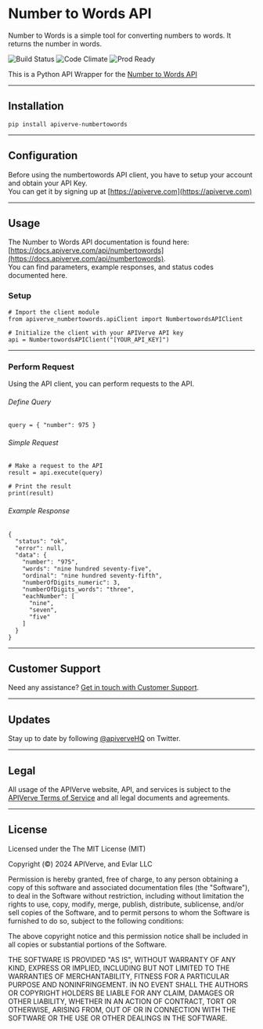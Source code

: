 Number to Words API
============

Number to Words is a simple tool for converting numbers to words. It returns the number in words.

![Build Status](https://img.shields.io/badge/build-passing-green)
![Code Climate](https://img.shields.io/badge/maintainability-B-purple)
![Prod Ready](https://img.shields.io/badge/production-ready-blue)

This is a Python API Wrapper for the [Number to Words API](https://apiverve.com/marketplace/api/numbertowords)

---

## Installation
	pip install apiverve-numbertowords

---

## Configuration

Before using the numbertowords API client, you have to setup your account and obtain your API Key.  
You can get it by signing up at [https://apiverve.com](https://apiverve.com)

---

## Usage

The Number to Words API documentation is found here: [https://docs.apiverve.com/api/numbertowords](https://docs.apiverve.com/api/numbertowords).  
You can find parameters, example responses, and status codes documented here.

### Setup

```
# Import the client module
from apiverve_numbertowords.apiClient import NumbertowordsAPIClient

# Initialize the client with your APIVerve API key
api = NumbertowordsAPIClient("[YOUR_API_KEY]")
```

---


### Perform Request
Using the API client, you can perform requests to the API.

###### Define Query

```
query = { "number": 975 }
```

###### Simple Request

```
# Make a request to the API
result = api.execute(query)

# Print the result
print(result)
```

###### Example Response

```
{
  "status": "ok",
  "error": null,
  "data": {
    "number": "975",
    "words": "nine hundred seventy-five",
    "ordinal": "nine hundred seventy-fifth",
    "numberOfDigits_numeric": 3,
    "numberOfDigits_words": "three",
    "eachNumber": [
      "nine",
      "seven",
      "five"
    ]
  }
}
```

---

## Customer Support

Need any assistance? [Get in touch with Customer Support](https://apiverve.com/contact).

---

## Updates
Stay up to date by following [@apiverveHQ](https://twitter.com/apiverveHQ) on Twitter.

---

## Legal

All usage of the APIVerve website, API, and services is subject to the [APIVerve Terms of Service](https://apiverve.com/terms) and all legal documents and agreements.

---

## License
Licensed under the The MIT License (MIT)

Copyright (&copy;) 2024 APIVerve, and Evlar LLC

Permission is hereby granted, free of charge, to any person obtaining a copy of this software and associated documentation files (the "Software"), to deal in the Software without restriction, including without limitation the rights to use, copy, modify, merge, publish, distribute, sublicense, and/or sell copies of the Software, and to permit persons to whom the Software is furnished to do so, subject to the following conditions:

The above copyright notice and this permission notice shall be included in all copies or substantial portions of the Software.

THE SOFTWARE IS PROVIDED "AS IS", WITHOUT WARRANTY OF ANY KIND, EXPRESS OR IMPLIED, INCLUDING BUT NOT LIMITED TO THE WARRANTIES OF MERCHANTABILITY, FITNESS FOR A PARTICULAR PURPOSE AND NONINFRINGEMENT. IN NO EVENT SHALL THE AUTHORS OR COPYRIGHT HOLDERS BE LIABLE FOR ANY CLAIM, DAMAGES OR OTHER LIABILITY, WHETHER IN AN ACTION OF CONTRACT, TORT OR OTHERWISE, ARISING FROM, OUT OF OR IN CONNECTION WITH THE SOFTWARE OR THE USE OR OTHER DEALINGS IN THE SOFTWARE.